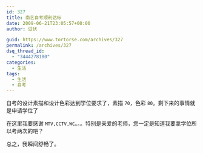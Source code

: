 ```yaml
---
id: 327
title: 南艺自考顺利达标
date: 2009-06-21T23:05:57+00:00
author: 愆伏

guid: https://www.tortorse.com/archives/327
permalink: /archives/327
dsq_thread_id:
  - "3444278180"
categories:
  - 生活
tags:
  - 生活
  - 自考
---
```

自考的设计素描和设计色彩达到学位要求了，素描 `70`，色彩 `80`。剩下来的事情就是申请学位了

在这里我要感谢 `MTV,CCTV,WC`。。。特别是亲爱的老师，您一定是知道我要拿学位所以考两次的吧？

总之，我瞬间舒畅了。